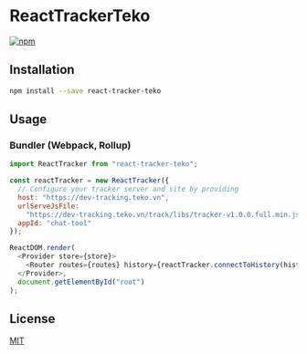 # ReactTrackerTeko

[![npm](https://img.shields.io/npm/v/vue-matomo.svg)](https://www.npmjs.com/package/vue-matomo)

## Installation

```bash
npm install --save react-tracker-teko
```

## Usage

### Bundler (Webpack, Rollup)

```js
import ReactTracker from "react-tracker-teko";

const reactTracker = new ReactTracker({
  // Configure your tracker server and site by providing
  host: "https://dev-tracking.teko.vn",
  urlServeJsFile:
    "https://dev-tracking.teko.vn/track/libs/tracker-v1.0.0.full.min.js",
  appId: "chat-tool"
});

ReactDOM.render(
  <Provider store={store}>
    <Router routes={routes} history={reactTracker.connectToHistory(history)} />
  </Provider>,
  document.getElementById("root")
);
```

## License

[MIT](http://opensource.org/licenses/MIT)

